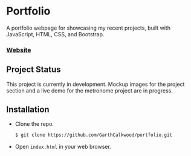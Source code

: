 # Portfolio
A portfolio webpage for showcasing my recent projects, built with JavaScript, HTML, CSS, and Bootstrap.

### [Website](https://garthcalkwood.com)

## Project Status
This project is currently in development. Mockup images for the project section and a live demo for the metronome project are in progress.

## Installation

* Clone the repo.
  ```bash
  $ git clone https://github.com/GarthCalkwood/portfolio.git
  ```
  
* Open `index.html` in your web browser.